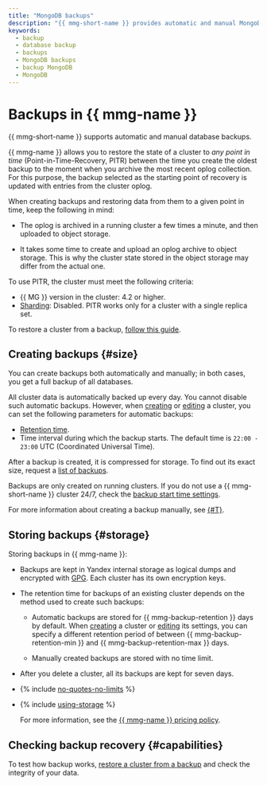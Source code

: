 ```yaml
---
title: "MongoDB backups"
description: "{{ mmg-short-name }} provides automatic and manual MongoDB database backups. Backups take up space in the storage allocated to the cluster. You can recover the cluster data from a given point in time (Point-in-Time-Recovery, PITR)."
keywords:
  - backup
  - database backup
  - backups
  - MongoDB backups
  - backup MongoDB
  - MongoDB
---
```


# Backups in {{ mmg-name }}

{{ mmg-short-name }} supports automatic and manual database backups.

{{ mmg-name }} allows you to restore the state of a cluster to _any point in time_ (Point-in-Time-Recovery, PITR) between the time you create the oldest backup to the moment when you archive the most recent oplog collection. For this purpose, the backup selected as the starting point of recovery is updated with entries from the cluster oplog.

When creating backups and restoring data from them to a given point in time, keep the following in mind:

* The oplog is archived in a running cluster a few times a minute, and then uploaded to object storage.

* It takes some time to create and upload an oplog archive to object storage. This is why the cluster state stored in the object storage may differ from the actual one.

To use PITR, the cluster must meet the following criteria:

* {{ MG }} version in the cluster: 4.2 or higher.
* [Sharding](../tutorials/sharding.md): Disabled. PITR works only for a cluster with a single replica set.

To restore a cluster from a backup, [follow this guide](../operations/cluster-backups.md#restore).

## Creating backups {#size}

You can create backups both automatically and manually; in both cases, you get a full backup of all databases.

All cluster data is automatically backed up every day. You cannot disable such automatic backups. However, when [creating](../operations/cluster-create.md) or [editing](../operations/update.md#change-additional-settings) a cluster, you can set the following parameters for automatic backups:

* [Retention time](#storage).
* Time interval during which the backup starts. The default time is `22:00 - 23:00` UTC (Coordinated Universal Time).

After a backup is created, it is compressed for storage. To find out its exact size, request a [list of backups](../operations/cluster-backups.md#list-backups).

Backups are only created on running clusters. If you do not use a {{ mmg-short-name }} cluster 24/7, check the [backup start time settings](../operations/update.md#change-additional-settings).

For more information about creating a backup manually, see [{#T}](../operations/cluster-backups.md).

## Storing backups {#storage}

Storing backups in {{ mmg-name }}:

* Backups are kept in Yandex internal storage as logical dumps and encrypted with [GPG](https://en.wikipedia.org/wiki/GNU_Privacy_Guard). Each cluster has its own encryption keys.

* The retention time for backups of an existing cluster depends on the method used to create such backups:

   * Automatic backups are stored for {{ mmg-backup-retention }} days by default. When [creating](../operations/cluster-create.md) a cluster or [editing](../operations/update.md#change-additional-settings) its settings, you can specify a different retention period of between {{ mmg-backup-retention-min }} and {{ mmg-backup-retention-max }} days.

   * Manually created backups are stored with no time limit.

* After you delete a cluster, all its backups are kept for seven days.

* {% include [no-quotes-no-limits](../../_includes/mdb/backups/no-quotes-no-limits.md) %}
* {% include [using-storage](../../_includes/mdb/backups/storage.md) %}

   For more information, see the [{{ mmg-name }} pricing policy](../pricing.md#rules-storage).

## Checking backup recovery {#capabilities}

To test how backup works, [restore a cluster from a backup](../operations/cluster-backups.md) and check the integrity of your data.
